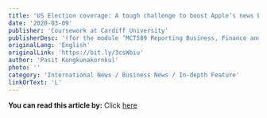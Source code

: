 ```yaml
---
title: 'US Election coverage: A tough challenge to boost Apple’s news business'
date: '2020-03-09'
publisher: 'Coursework at Cardiff University'
publisherDesc: '(for the module ’MCT589 Reporting Business, Finance and Economics’)'
originalLang: 'English'
originalLink: 'https://bit.ly/3csWbiu'
author: 'Pasit Kongkunakornkul'
photo: ''
category: 'International News / Business News / In-depth Feature'
linkOrText: 'L'
---
```


**You can read this article by:** Click [here](https://bit.ly/3csWbiu)